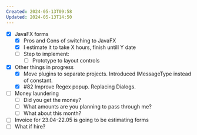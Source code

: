 ```yaml
---
Created: 2024-05-13T09:58
Updated: 2024-05-13T14:50
---
```

- [x] JavaFX forms
    - [x] Pros and Cons of switching to JavaFX
    - [x] I estimate it to take X hours, finish untill Y date
    - [ ] Step to implement:
        - [ ] Prototype to layout controls
- [x] Other things in progress
    - [x] Move plugins to separate projects. Introduced IMessageType instead of constant.
    - [x] \#82 Improve Regex popup. Replacing Dialogs.
- [ ] Money laundering
    - [ ] Did you get the money?
    - [ ] What amounts are you planning to pass through me?
    - [ ] What about this month?
- [ ] Invoice for 23.04-22.05 is going to be estimating forms
- [ ] What if hire?